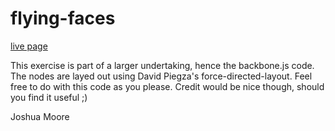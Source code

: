 # flying-faces

[live page](https://lowerkey.github.com/flying-faces)

This exercise is part of a larger undertaking, hence the backbone.js code. 
The nodes are layed out using David Piegza's force-directed-layout. 
Feel free to do with this code as you please.
Credit would be nice though, should you find it useful ;)

Joshua Moore
